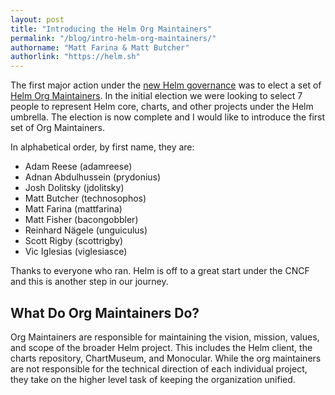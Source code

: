 ```yaml
---
layout: post
title: "Introducing the Helm Org Maintainers"
permalink: "/blog/intro-helm-org-maintainers/"
authorname: "Matt Farina & Matt Butcher"
authorlink: "https://helm.sh"
---
```


The first major action under the [new Helm governance](https://www.helm.sh/blog/new-gov-and-elections/index.html) was to elect a set of [Helm Org Maintainers](https://github.com/helm/community/blob/52161625acabf4187ae052f4e5fdd36daea91684/governance/governance.md#helm-org-maintainers). In the initial election we were looking to select 7 people to represent Helm core, charts, and other projects under the Helm umbrella. The election is now complete and I would like to introduce the first set of Org Maintainers.  <!--more-->

In alphabetical order, by first name, they are:

* Adam Reese (adamreese)
* Adnan Abdulhussein (prydonius)
* Josh Dolitsky (jdolitsky)
* Matt Butcher (technosophos)
* Matt Farina (mattfarina)
* Matt Fisher (bacongobbler)
* Reinhard Nägele (unguiculus)
* Scott Rigby (scottrigby)
* Vic Iglesias (viglesiasce)

Thanks to everyone who ran. Helm is off to a great start under the CNCF and this is another step in our journey.

## What Do Org Maintainers Do?

Org Maintainers are responsible for maintaining the vision, mission, values, and scope of the broader Helm project. This includes the Helm client, the charts repository, ChartMuseum, and Monocular. While the org maintainers are not responsible for the technical direction of each individual project, they take on the higher level task of keeping the organization unified.
